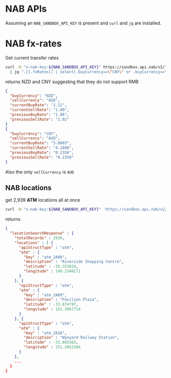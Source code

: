 # NAB APIs

Assuming an `NAB_SANDBOX_API_KEY` is present and `curl` and `jq` are installed.

# NAB fx-rates

Get current transfer rates

  ```sh
  curl -H "x-nab-key:${NAB_SANDBOX_API_KEY}" https://sandbox.api.nab/v2/fxrates?v=1 \
    | jq ".[].fxRates[] | select(.buyCurrency==\"CNY\" or .buyCurrency==\"RMB\" or .buyCurrency==\"NZD\")"
  ```

  returns NZD and CNY suggesting that they do not support RMB

  ```json
  {
    "buyCurrency": "NZD",
    "sellCurrency": "AUD",
    "currentBuyRate": "1.11",
    "currentSellRate": "1.09",
    "previousBuyRate": "1.06",
    "previousSellRate": "1.02"
  }
  {
    "buyCurrency": "CNY",
    "sellCurrency": "AUD",
    "currentBuyRate": "5.0803",
    "currentSellRate": "4.1888",
    "previousBuyRate": "0.2358",
    "previousSellRate": "0.2358"
  }
  ```

Also the only `sellCurrency` is `AUD`

## NAB locations

get 2,939 **ATM** locations all at once

  ```sh
  curl -H "x-nab-key:${NAB_SANDBOX_API_KEY}" 'https://sandbox.api.nab/v2/locations?locationType=atm&v=1'
  ```

  returns
  ```json
  {
    "locationSearchResponse" : {
      "totalRecords" : 2939,
      "locations" : [ {
        "apiStructType" : "atm",
        "atm" : {
          "key" : "atm_2A08",
          "description" : "Riverside Shopping Centre",
          "latitude" : -35.353024,
          "longitude" : 149.2348171
        }
      }, {
        "apiStructType" : "atm",
        "atm" : {
          "key" : "atm_2A09",
          "description" : "Pavilion Plaza",
          "latitude" : -33.874797,
          "longitude" : 151.2067714
        }
      }, {
        "apiStructType" : "atm",
        "atm" : {
          "key" : "atm_2A10",
          "description" : "Wynyard Railway Station",
          "latitude" : -33.865363,
          "longitude" : 151.2052184
        }
      },
      ...
    }
  }
  ```
